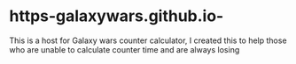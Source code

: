 # https-galaxywars.github.io-
This is a host for Galaxy wars counter calculator, 
I created this to help those who are unable to calculate counter time and are always losing 
